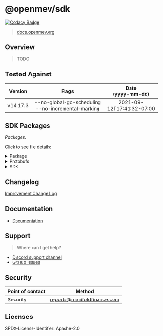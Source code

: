 # @openmev/sdk

[![Codacy Badge](https://api.codacy.com/project/badge/Grade/aba7ae5d047a4ffe92f98193095aa0c7)](https://app.codacy.com/gh/manifoldfinance/openmev-sdk?utm_source=github.com&utm_medium=referral&utm_content=manifoldfinance/openmev-sdk&utm_campaign=Badge_Grade_Settings)

> [docs.openmev.org](https://docs.openmev.org)

## Overview

> TODO

## Tested Against

| Version  |                       Flags                        |   Date <br>(yyyy-mm-dd)   |
| :------: | :------------------------------------------------: | :-----------------------: |
| v14.17.3 | --no-global-gc-scheduling --no-incremental-marking | 2021-09-12T17:41:32-07:00 |

## SDK Packages

_Packages._

Click to see file details:

<details>
  <summary>Package</summary>
  <br>

This file does something and its purpose is to do abc.

  <hr>
</details>

<details>
  <summary>Protobufs</summary>
  <br>

This file deploys the contracts on `mainnet`

  <hr>
</details>

<details>
  <summary>SDK</summary>
  <br>

This file does something and its purpose is to do abc.

  <hr>
</details>

## Changelog

[Improvement Change Log](CHANGELOG.md)

## Documentation

- [Documentation](https://manifoldfinance.github.io/documentation/)

## Support

> Where can I get help?

- [Discord support channel](https://openmev.page.link/support-chat)
- [GitHub Issues](https://openmev.page.link/support)

## Security

| Point of contact | Method                      |
| ---------------- | --------------------------- |
| Security         | reports@manifoldfinance.com |

## Licenses

SPDX-License-Identifier: Apache-2.0

<!-- Additional information for licenses should be in the SPDX- format -->
